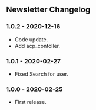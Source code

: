 ## Newsletter Changelog

### 1.0.2 - 2020-12-16

- Code update.
- Add acp_contoller.

### 1.0.1 - 2020-02-27

- Fixed Search for user.

### 1.0.0 - 2020-02-25

- First release.
